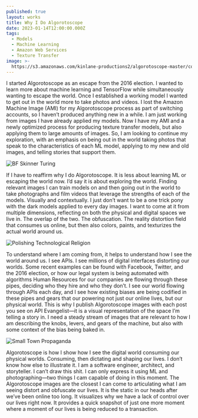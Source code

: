 ```yaml
---
published: true
layout: works
title: Why I Do Algorotoscope
date: 2023-01-14T12:00:00.000Z
tags:
  - Models
  - Machine Learning
  - Amazon Web Services
  - Texture Transfer
image: >-
  https://s3.amazonaws.com/kinlane-productions2/algorotoscope-master/copper-circuit-kin-chesapeake.jpg
---
```

I started Algorotoscope as an escape from the 2016 election. I wanted to learn more about machine learning and TensorFlow while simultaneously wanting to escape the world. Once I established a working model I wanted to get out in the world more to take photos and videos. I lost the Amazon Machine Image (AMI) for my Algorotoscope process as part of switching accounts, so I haven’t produced anything new in a while. I am just working from images I have already applied my models. Now I have my AMI and a newly optimized process for producing texture transfer models, but also applying them to large amounts of images. So, I am looking to continue my exploration, with an emphasis on being out in the world taking photos that speak to the characteristics of each ML model, applying to my new and old images, and telling stories that support them.

![BF Skinner Turing](https://algorithmic.rotoscope.work/images/collections/bf-skinner-behaviorism/bf-skinner-alan-turing-side.jpg)

If I have to reaffirm why I do Algorotoscope. It is less about learning ML or escaping the world now. I’d say it is about exploring the world. Finding relevant images I can train models on and then going out in the world to take photographs and film videos that leverage the strengths of each of the models. Visually and contextually. I just don’t want to be a one trick pony with the dark models applied to every day images. I want to come at it from multiple dimensions, reflecting on both the physical and digital spaces we live in. The overlap of the two. The obfuscation. The reality distortion field that consumes us online, but then also colors, paints, and texturizes the actual world around us.

![Polishing Technological Religion](https://algorithmic.rotoscope.work/images/collections/copper-circuit/christianity.jpg)

To understand where I am coming from, it helps to understand how I see the world around us. I see APIs. I see millions of digital interfaces distorting our worlds. Some recent examples can be found with Facebook, Twitter, and the 2016 election, or how our legal system is being automated with algorithms Human Resources for our companies are flowing through these pipes, deciding who they hire and who they don’t. I see our world flowing through APIs each day, and I see how existing biases are being codified in these pipes and gears that our powering not just our online lives, but our physical world. This is why I publish Algorotoscope images with each post you see on API Evangelist—it is a visual representation of the space I’m telling a story in. I need a steady stream of images that are relevant to how I am describing the knobs, levers, and gears of the machine, but also with some context of the bias being baked in.

![Small Town Propaganda](https://algorithmic.rotoscope.work/images/collections/nazi-poster/downtown-usa.jpg)

Algorotoscope is how I show how I see the digital world consuming our physical worlds. Consuming, then dictating and shaping our lives. I don’t know how else to illustrate it. I am a software engineer, architect, and storyteller. I can’t draw this shit. I can only express it using ML and photographing—two things I cam capable of doing in this moment. The Algorotoscope images are the closest I can come to articulating what I am seeing distort and obfuscate our lives. It is the static in our heads after we’ve been online too long. It visualizes why we have a lack of control over our lives right now. It provides a quick snapshot of just one more moment where a moment of our lives is being reduced to a transaction. 
